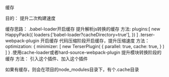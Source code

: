 缓存

目的： 提升二次构建速度

缓存思路：
    .babel-loader开启缓存
        提升解析js转换的缓存
        方法:
        plugins:[
            new HappyPack({
                loaders:['babel-loader?cacheDirectory=true'],
            })
        ]
    .terser-webpack-plugin 开启缓存
        代码压缩阶段开启缓存，提升压缩速度
        方法：
            optimization: {
                minimizer: [
                    new TerserPlugin(
                        {
                            parallel: true,
                            cache: true,
                        }
                    )
                ]
            }
    .使用cache-loader或者hard-source-webpack-plugin
        提升模块转换阶段的缓存
        方法：  引入这个插件、加入这个插件

如果有缓存，则会在项目的node_modules目录下，有个.cache目录